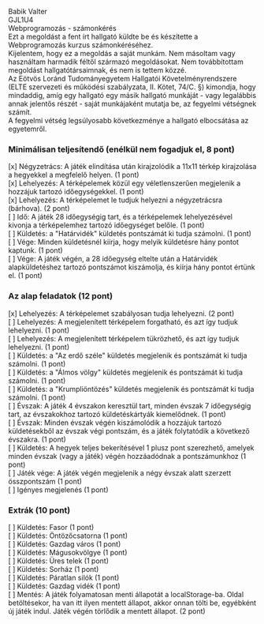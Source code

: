 Babik Valter  
GJL1U4  
Webprogramozás - számonkérés  
Ezt a megoldást a fent írt hallgató küldte be és készítette a Webprogramozás kurzus számonkéréséhez.  
Kijelentem, hogy ez a megoldás a saját munkám. Nem másoltam vagy használtam harmadik féltől
származó megoldásokat. Nem továbbítottam megoldást hallgatótársaimnak, és nem is tettem közzé.  
Az Eötvös Loránd Tudományegyetem Hallgatói Követelményrendszere
(ELTE szervezeti és működési szabályzata, II. Kötet, 74/C. §) kimondja, hogy mindaddig,
amíg egy hallgató egy másik hallgató munkáját - vagy legalábbis annak jelentős részét -
saját munkájaként mutatja be, az fegyelmi vétségnek számít.  
A fegyelmi vétség legsúlyosabb következménye a hallgató elbocsátása az egyetemről.

### Minimálisan teljesítendő (enélkül nem fogadjuk el, 8 pont)
[x] Négyzetrács: A játék elindítása után kirajzolódik a 11x11 térkép kirajzolása a hegyekkel a megfelelő helyen. (1 pont)  
[x] Lehelyezés: A térképelemek közül egy véletlenszerűen megjelenik a hozzájuk tartozó időegységekkel. (1 pont)  
[x] Lehelyezés: A térképelemet le tudjuk helyezni a négyzetrácsra (bárhova). (2 pont)  
[ ] Idő: A játék 28 időegységig tart, és a térképelemek lehelyezésével kivonja a térképelemhez tartozó időegységet belőle. (1 pont)  
[ ] Küldetés: a "Határvidék" küldetés pontszámát ki tudja számolni. (1 pont)  
[ ] Vége: Minden küldetésnél kiírja, hogy melyik küldetésre hány pontot kaptunk. (1 pont)  
[ ] Vége: A játék végén, a 28 időegység eltelte után a Határvidék alapküldetéshez tartozó pontszámot kiszámolja, és kiírja hány pontot értünk el. (1 pont)  

### Az alap feladatok (12 pont)
[x] Lehelyezés: A térképelemet szabályosan tudja lehelyezni. (2 pont)  
[ ] Lehelyezés: A megjelenített térképelem forgatható, és azt így tudjuk lehelyezni. (1 pont)  
[ ] Lehelyezés: A megjelenített térképelem tükrözhető, és azt így tudjuk lehelyezni. (1 pont)  
[ ] Küldetés: a "Az erdő széle" küldetés megjelenik és pontszámát ki tudja számolni. (1 pont)  
[ ] Küldetés: a "Álmos völgy" küldetés megjelenik és pontszámát ki tudja számolni. (1 pont)  
[ ] Küldetés: a "Krumpliöntözés" küldetés megjelenik és pontszámát ki tudja számolni. (1 pont)  
[ ] Évszak: A játék 4 évszakon keresztül tart, minden évszak 7 időegységig tart, az évszakokhoz tartozó küldetéskártyák kiemelődnek. (1 pont)  
[ ] Évszak: Minden évszak végén kiszámolódik a hozzájuk tartozó küldetésekből az évszak végi pontszám, és a játék folytatódik a következő évszakra. (1 pont)  
[ ] Küldetés: A hegyek teljes bekerítésével 1 plusz pont szerezhető, amelyek minden évszak (vagy a játék) végén hozzáadódnak a pontszámunkhoz (1 pont)  
[ ] Játék vége: A játék végén megjelenik a négy évszak alatt szerzett összpontszám (1 pont)  
[ ] Igényes megjelenés (1 pont)

### Extrák (10 pont)
[ ] Küldetés: Fasor (1 pont)  
[ ] Küldetés: Öntözőcsatorna (1 pont)  
[ ] Küldetés: Gazdag város (1 pont)  
[ ] Küldetés: Mágusokvölgye (1 pont)  
[ ] Küldetés: Üres telek (1 pont)  
[ ] Küldetés: Sorház (1 pont)  
[ ] Küldetés: Páratlan silók (1 pont)  
[ ] Küldetés: Gazdag vidék (1 pont)  
[ ] Mentés: A játék folyamatosan menti állapotát a localStorage-ba. Oldal betöltésekor, ha van itt ilyen mentett állapot, akkor onnan tölti be, egyébként új játék indul. Játék végén törlődik a mentett állapot. (2 pont)  